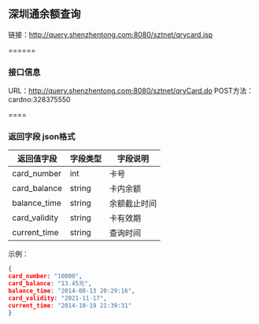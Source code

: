 ## 深圳通余额查询

链接：http://query.shenzhentong.com:8080/sztnet/qrycard.jsp

======
### 接口信息
URL：http://query.shenzhentong.com:8080/sztnet/qryCard.do
POST方法：cardno:328375550

====
### 返回字段 json格式
返回值字段 | 字段类型 | 字段说明
----|------|----
card_number   | int     | 卡号
card_balance  | string  | 卡内余额
balance_time  | string  | 余额截止时间
card_validity | string  | 卡有效期
current_time  | string  | 查询时间

示例：
```json
{
card_number: "10000",
card_balance: "13.45元",
balance_time: "2014-08-13 20:29:16",
card_validity: "2021-11-17",
current_time: "2014-10-19 21:39:31"
}
```